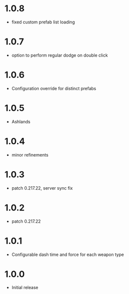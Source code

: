 # 1.0.8
* fixed custom prefab list loading

# 1.0.7
* option to perform regular dodge on double click

# 1.0.6
* Configuration override for distinct prefabs

# 1.0.5
* Ashlands

# 1.0.4
* minor refinements

# 1.0.3
* patch 0.217.22, server sync fix

# 1.0.2
* patch 0.217.22

# 1.0.1
* Configurable dash time and force for each weapon type

# 1.0.0
* Initial release